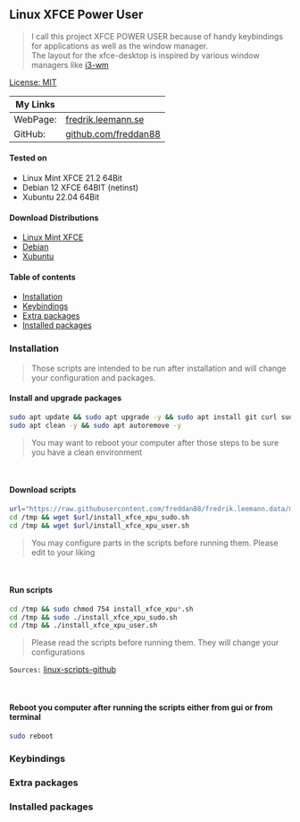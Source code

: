 ## Linux XFCE Power User

> I call this project XFCE POWER USER because of handy keybindings for applications as well as the window manager.<br/>
> The layout for the xfce-desktop is inspired by various window managers like [i3-wm](https://i3wm.org/)<br/>

[License: MIT](https://choosealicense.com/licenses/mit)

| My Links |                                                      |
| -------- | ---------------------------------------------------- |
| WebPage: | [fredrik.leemann.se](https://fredrik.leemann.se)     |
| GitHub:  | [github.com/freddan88](https://github.com/freddan88) |

#### Tested on

-   Linux Mint XFCE 21.2 64Bit
-   Debian 12 XFCE 64BIT (netinst)
-   Xubuntu 22.04 64Bit

#### Download Distributions

-   [Linux Mint XFCE](https://linuxmint.com/download.php)
-   [Debian](https://www.debian.org/distrib/)
-   [Xubuntu](https://xubuntu.org/)

#### Table of contents

-   [Installation](#Installation)
-   [Keybindings](#Keybindings)
-   [Extra packages](#Extra-packages)
-   [Installed packages](#Installed-packages)

### Installation

> Those scripts are intended to be run after installation and will change your configuration and packages.

#### Install and upgrade packages

```bash
sudo apt update && sudo apt upgrade -y && sudo apt install git curl sudo wget -y
sudo apt clean -y && sudo apt autoremove -y
```

> You may want to reboot your computer after those steps to be sure you have a clean environment

<br/>

#### Download scripts

```bash
url="https://raw.githubusercontent.com/freddan88/fredrik.leemann.data/main/linux/xfce_xpu"
cd /tmp && wget $url/install_xfce_xpu_sudo.sh
cd /tmp && wget $url/install_xfce_xpu_user.sh
```

> You may configure parts in the scripts before running them. Please edit to your liking

<br/>

#### Run scripts

```bash
cd /tmp && sudo chmod 754 install_xfce_xpu*.sh
cd /tmp && sudo ./install_xfce_xpu_sudo.sh
cd /tmp && ./install_xfce_xpu_user.sh
```

> Please read the scripts before running them. They will change your configurations

`Sources:` [linux-scripts-github](https://github.com/freddan88/fredrik.leemann.data/tree/main/linux/xfce_xpu)

<br/>

#### Reboot you computer after running the scripts either from gui or from terminal

```bash
sudo reboot
```

### Keybindings

### Extra packages

### Installed packages
